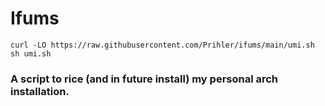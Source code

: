 # Ifums

```
curl -LO https://raw.githubusercontent.com/Prihler/ifums/main/umi.sh
sh umi.sh
```
### A script to rice (and in future install) my personal arch installation.
